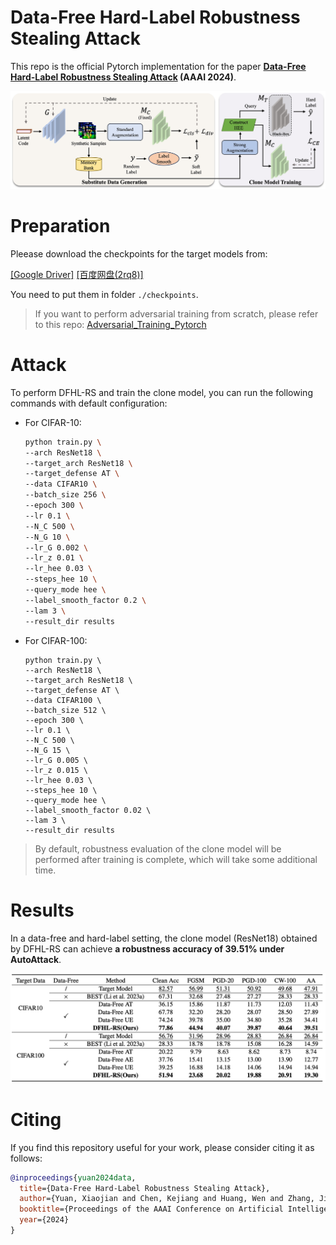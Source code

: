 # Data-Free Hard-Label Robustness Stealing Attack

This repo is the official Pytorch implementation for the paper **<a href="https://arxiv.org/abs/2312.05924">Data-Free Hard-Label Robustness Stealing Attack</a> (AAAI
2024)**. 

![framework](imgs/framework.jpg)


# Preparation

Pleease download the checkpoints for the target models from:

[[Google Driver]](https://drive.google.com/drive/folders/1kBEcSe0BLu6l2rD3f6ZbK9_n0GhqUSqz?usp=sharing)  [[百度网盘(2rq8)]](https://pan.baidu.com/s/1u3zoAx-WpyCNWEvktMGZAw?pwd=2rq8) 

You need to put them in folder `./checkpoints`.

> If you want to perform adversarial training from scratch, please refer to this repo: [Adversarial_Training_Pytorch](https://github.com/LetheSec/Adversarial_Training_Pytorch/)

# Attack

To perform DFHL-RS and train the clone model, you can run the following commands with default configuration:

- For CIFAR-10:
  ```bash
  python train.py \
  --arch ResNet18 \
  --target_arch ResNet18 \
  --target_defense AT \
  --data CIFAR10 \
  --batch_size 256 \
  --epoch 300 \
  --lr 0.1 \
  --N_C 500 \
  --N_G 10 \
  --lr_G 0.002 \
  --lr_z 0.01 \
  --lr_hee 0.03 \
  --steps_hee 10 \
  --query_mode hee \
  --label_smooth_factor 0.2 \
  --lam 3 \
  --result_dir results
  ```

- For CIFAR-100:

  ```
  python train.py \
  --arch ResNet18 \
  --target_arch ResNet18 \
  --target_defense AT \
  --data CIFAR100 \
  --batch_size 512 \
  --epoch 300 \
  --lr 0.1 \
  --N_C 500 \
  --N_G 15 \
  --lr_G 0.005 \
  --lr_z 0.015 \
  --lr_hee 0.03 \
  --steps_hee 10 \
  --query_mode hee \
  --label_smooth_factor 0.02 \
  --lam 3 \
  --result_dir results
  ```

> By default, robustness evaluation of the clone model will be performed after training is complete, which will take some additional time.


# Results

In a data-free and hard-label setting, the clone model (ResNet18)  obtained by DFHL-RS can achieve **a robustness accuracy of 39.51% under AutoAttack**.

![examples](imgs/results.png)


# Citing

If you find this repository useful for your work, please consider citing it as follows:

```bibtex
@inproceedings{yuan2024data,
  title={Data-Free Hard-Label Robustness Stealing Attack},
  author={Yuan, Xiaojian and Chen, Kejiang and Huang, Wen and Zhang, Jie and Zhang, Weiming and Yu, Nenghai},
  booktitle={Proceedings of the AAAI Conference on Artificial Intelligence},
  year={2024}
}
```

